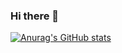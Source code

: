 ### Hi there 👋

[![Anurag's GitHub stats](https://github-readme-stats.vercel.app/api?username=gstibi)](https://github.com/anuraghazra/github-readme-stats)

<!--
**gstibi/gstibi** is a ✨ _special_ ✨ repository because its `README.md` (this file) appears on your GitHub profile.

Here are some ideas to get you started:

- 🔭 I’m currently working on ...
- 🌱 I’m currently learning ...
- 👯 I’m looking to collaborate on ...
- 🤔 I’m looking for help with ...
- 💬 Ask me about ...
- 📫 How to reach me: ...
- 😄 Pronouns: ...
- ⚡ Fun fact: ...
-->

